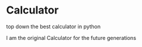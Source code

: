 # Calculator
top down the best calculator in python 

I am the original Calculator for the future generations
